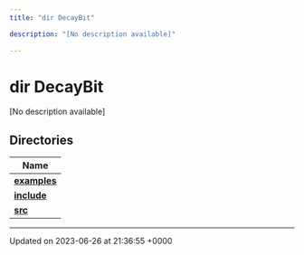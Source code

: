 ```yaml
---
title: "dir DecayBit"

description: "[No description available]"

---
```


# dir DecayBit

[No description available]

## Directories

| Name           |
| -------------- |
| **[examples](/documentation/code/files/dir_f7f1c49d68d0e9e50a92e471faebf0d2/#dir-examples)**  |
| **[include](/documentation/code/files/dir_3afb9e2f400de8c7e9b605282e1c5dea/#dir-include)**  |
| **[src](/documentation/code/files/dir_6418f39ebee91d99489cd9378d83f0ed/#dir-src)**  |






-------------------------------

Updated on 2023-06-26 at 21:36:55 +0000
